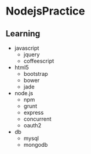 # NodejsPractice

## Learning

* javascript
  + jquery
  + coffeescript
* html5
  + bootstrap
  + bower
  + jade
* node.js
  + npm
  + grunt
  + express
  + concurrent
  + oauth2
* db
  + mysql
  + mongodb
